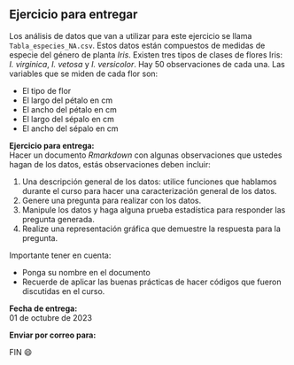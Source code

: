 ## Ejercicio para entregar

Los análisis de datos que van a utilizar para este ejercicio se llama `Tabla_especies_NA.csv`. Estos datos están compuestos de medidas de especie del género de planta *Iris*.
Existen tres tipos de clases de flores Iris: *I. virginica*, *I. vetosa* y *I. versicolor*.
Hay 50 observaciones de cada una.
Las variables que se miden de cada flor son:
  - El tipo de flor
  - El largo del pétalo en cm
  - El ancho del pétalo en cm
  - El largo del sépalo en cm
  - El ancho del sépalo en cm

**Ejercicio para entrega:**  
Hacer un documento *Rmarkdown* con algunas observaciones que ustedes hagan de los datos, estás observaciones deben incluir:
1. Una descripción general de los datos: utilice funciones que hablamos durante el curso para hacer una caracterización general de los datos.
2. Genere una pregunta para realizar con los datos.
3. Manipule los datos y haga alguna prueba estadística para responder las pregunta generada.
4. Realize una representación gráfica que demuestre la respuesta para la pregunta.

Importante tener en cuenta:
- Ponga su nombre en el documento
- Recuerde de aplicar las buenas prácticas de hacer códigos que fueron discutidas en el curso.

**Fecha de entrega:**  
01 de octubre de 2023

**Enviar por correo para:** 


FIN :smile:
